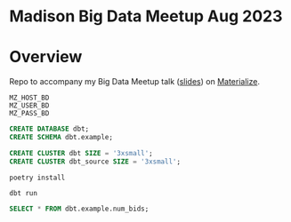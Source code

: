 # Madison Big Data Meetup Aug 2023

# Overview
Repo to accompany my Big Data Meetup talk ([slides]()) on [Materialize](https://materialize.com/).

```shell
MZ_HOST_BD
MZ_USER_BD
MZ_PASS_BD
```

```sql
CREATE DATABASE dbt;
CREATE SCHEMA dbt.example;

CREATE CLUSTER dbt SIZE = '3xsmall';
CREATE CLUSTER dbt_source SIZE = '3xsmall';
```

```shell
poetry install
```

```shell
dbt run
```

```sql
SELECT * FROM dbt.example.num_bids;
```